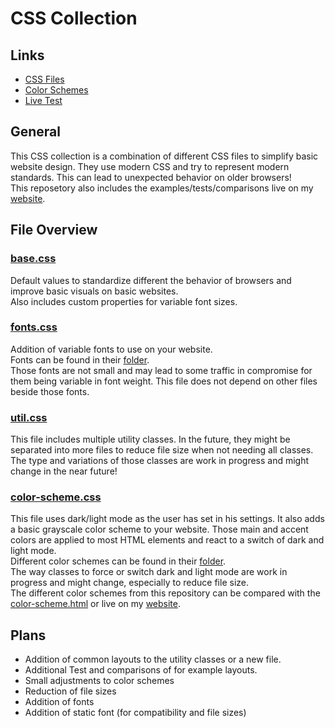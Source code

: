 # CSS Collection
## Links
- [CSS Files](/css)
- [Color Schemes](/css/color-schemes)
- [Live Test](https://mabla.name/css-collection)

## General
This CSS collection is a combination of different CSS files to simplify basic website design. They use modern CSS and try to represent modern standards. This can lead to unexpected behavior on older browsers!<br>
This reposetory also includes the examples/tests/comparisons live on my [website](https://mabla.name/css-collection).

## File Overview
### [base.css](/css/base.css)
Default values to standardize different the behavior of browsers and improve basic visuals on basic websites.<br>
Also includes custom properties for variable font sizes.
### [fonts.css](/css/fonts.css)
Addition of variable fonts to use on your website.<br>
Fonts can be found in their [folder](/css/fonts).<br>
Those fonts are not small and may lead to some traffic in compromise for them being variable in font weight.
This file does not depend on other files beside those fonts.
### [util.css](/css/util.css)
This file includes multiple utility classes. In the future, they might be separated into more files to reduce file size when not needing all classes.
The type and variations of those classes are work in progress and might change in the near future!
### [color-scheme.css](/css/color-scheme.css)
This file uses dark/light mode as the user has set in his settings. It also adds a basic grayscale color scheme to your website. Those main and accent colors are applied to most HTML elements and react to a switch of dark and light mode.<br>
Different color schemes can be found in their [folder](/css/color-schemes).<br>
The way classes to force or switch dark and light mode are work in progress and might change, especially to reduce file size.<br>
The different color schemes from this repository can be compared with the [color-scheme.html](/color-scheme.html) or live on my [website](https://mabla.name/css-collection/color-scheme.html).

## Plans
- Addition of common layouts to the utility classes or a new file.
- Additional Test and comparisons of for example layouts.
- Small adjustments to color schemes
- Reduction of file sizes
- Addition of fonts
- Addition of static font (for compatibility and file sizes)
